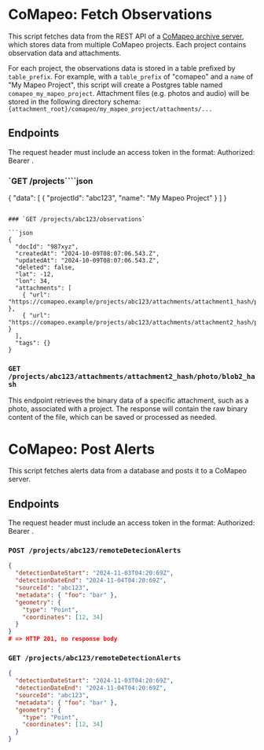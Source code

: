# CoMapeo: Fetch Observations

This script fetches data from the REST API of a [CoMapeo archive server](https://github.com/digidem/comapeo-core/tree/server/src/server), which stores data from multiple CoMapeo projects. Each project contains observation data and attachments.

For each project, the observations data is stored in a table prefixed by `table_prefix`. For example, with a `table_prefix` of "comapeo" and a `name` of "My Mapeo Project", this script will create a Postgres table named `comapeo_my_mapeo_project`. Attachment files (e.g. photos and audio) will be stored in the following directory schema: `{attachment_root}/comapeo/my_mapeo_project/attachments/...`

## Endpoints

The request header must include an access token in the format: Authorized: Bearer <token>.

### `GET /projects````json
{
  "data": [
    {
      "projectId": "abc123",
      "name": "My Mapeo Project"
    }
  ]
}
```

### `GET /projects/abc123/observations`

```json
{
  "docId": "987xyz",
  "createdAt": "2024-10-09T08:07:06.543.Z",
  "updatedAt": "2024-10-09T08:07:06.543.Z",
  "deleted": false,
  "lat": -12,
  "lon": 34,
  "attachments": [
    { "url": "https://comapeo.example/projects/abc123/attachments/attachment1_hash/photo/blob1_hash" },
    { "url": "https://comapeo.example/projects/abc123/attachments/attachment2_hash/photo/blob2_hash" }
  ],
  "tags": {}
}
```

### `GET /projects/abc123/attachments/attachment2_hash/photo/blob2_hash`

This endpoint retrieves the binary data of a specific attachment, such as a photo, associated with a project. The response will contain the raw binary content of the file, which can be saved or processed as needed.

# CoMapeo: Post Alerts

This script fetches alerts data from a database and posts it to a CoMapeo server.

## Endpoints

The request header must include an access token in the format: Authorized: Bearer <token>.

### `POST /projects/abc123/remoteDetecionAlerts`

```json
{
  "detectionDateStart": "2024-11-03T04:20:69Z",
  "detectionDateEnd": "2024-11-04T04:20:69Z",
  "sourceId": "abc123",
  "metadata": { "foo": "bar" },
  "geometry": {
    "type": "Point",
    "coordinates": [12, 34]
  }
}
# => HTTP 201, no response body
```

### `GET /projects/abc123/remoteDetectionAlerts`

```json
{
  "detectionDateStart": "2024-11-03T04:20:69Z",
  "detectionDateEnd": "2024-11-04T04:20:69Z",
  "sourceId": "abc123",
  "metadata": { "foo": "bar" },
  "geometry": {
    "type": "Point",
    "coordinates": [12, 34]
  }
}
```